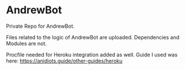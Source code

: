 # AndrewBot
Private Repo for AndrewBot. 

Files related to the logic of AndrewBot are uploaded. Dependencies and Modules are not. 

Procfile needed for Heroku integration added as well. Guide I used was here: https://anidiots.guide/other-guides/heroku
